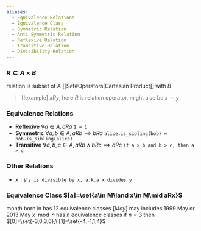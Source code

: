 ```yaml
---
aliases:
  - Equivalence Relations
  - Equivalence Class
  - Symmetric Relation
  - Anti Symmetric Relation
  - Reflexive Relation
  - Transitive Relation
  - Divisibility Relation
---
```

### $R\subseteq A\times B$
relation is subset of $A$ [[Set#Operators|Cartesian Product]] with $B$
> [!example] $xRy$, here $R$ is relation operator, might also be $x\sim y$
### Equivalence Relations
- **Reflexive** $\forall a\in A, aRa$ `1 = 1`
- **Symmetric** $\forall a,b\in A,aRb\implies bRa$ 
  `alice.is_sibling(bob) = bob.is_sibling(alice)`
- **Transitive** $\forall a,b,c\in A,aRb\land bRc\implies aRc$
  `if a > b and b > c, then a > c`
### Other Relations
- $x\mid y$ `y is divisible by x, a.k.a x divides y`
### Equivalence Class $[a]=\set{a\in M\land x\in M\mid aRx}$
month born in has 12 equivalence classes
$[May]$ may includes 1999 May or 2013 May
$x\mod n$ has $n$ equivalence classes
if $n=3$ then $[0]=\set{-3,0,3,6},\ [1]=\set{-4,-1,1,4}$

